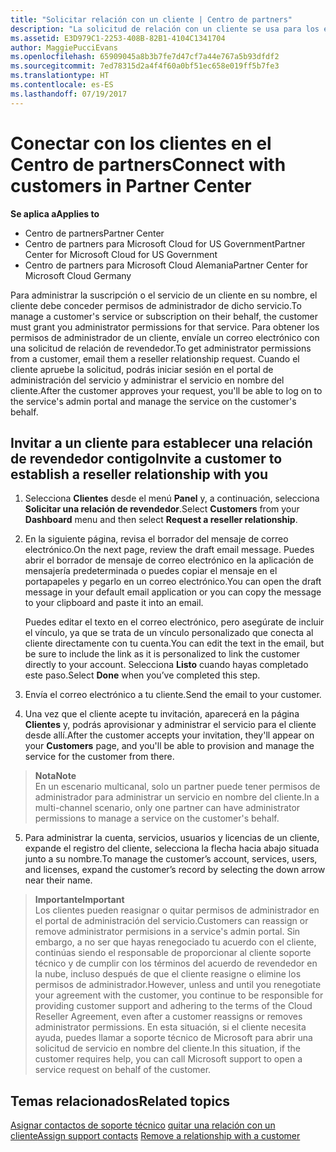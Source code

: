 ```yaml
---
title: "Solicitar relación con un cliente | Centro de partners"
description: "La solicitud de relación con un cliente se usa para los escenarios multipartner y multicanal. También es útil si un cliente quita tus privilegios de administrador delegado y necesitas restaurarlos para proporcionar aprovisionamiento o soporte técnico."
ms.assetid: E3D979C1-2253-408B-82B1-4104C1341704
author: MaggiePucciEvans
ms.openlocfilehash: 65909045a8b3b7fe7d47cf7a44e767a5b93dfdf2
ms.sourcegitcommit: 7ed78315d2a4f4f60a0bf51ec658e019ff5b7fe3
ms.translationtype: HT
ms.contentlocale: es-ES
ms.lasthandoff: 07/19/2017
---
```

# <a name="connect-with-customers-in-partner-center"></a><span data-ttu-id="8a666-104">Conectar con los clientes en el Centro de partners</span><span class="sxs-lookup"><span data-stu-id="8a666-104">Connect with customers in Partner Center</span></span>

**<span data-ttu-id="8a666-105">Se aplica a</span><span class="sxs-lookup"><span data-stu-id="8a666-105">Applies to</span></span>**

-  <span data-ttu-id="8a666-106">Centro de partners</span><span class="sxs-lookup"><span data-stu-id="8a666-106">Partner Center</span></span>
-  <span data-ttu-id="8a666-107">Centro de partners para Microsoft Cloud for US Government</span><span class="sxs-lookup"><span data-stu-id="8a666-107">Partner Center for Microsoft Cloud for US Government</span></span>
-  <span data-ttu-id="8a666-108">Centro de partners para Microsoft Cloud Alemania</span><span class="sxs-lookup"><span data-stu-id="8a666-108">Partner Center for Microsoft Cloud Germany</span></span>

<span data-ttu-id="8a666-109">Para administrar la suscripción o el servicio de un cliente en su nombre, el cliente debe conceder permisos de administrador de dicho servicio.</span><span class="sxs-lookup"><span data-stu-id="8a666-109">To manage a customer's service or subscription on their behalf, the customer must grant you administrator permissions for that service.</span></span> <span data-ttu-id="8a666-110">Para obtener los permisos de administrador de un cliente, envíale un correo electrónico con una solicitud de relación de revendedor.</span><span class="sxs-lookup"><span data-stu-id="8a666-110">To get administrator permissions from a customer, email them a reseller relationship request.</span></span> <span data-ttu-id="8a666-111">Cuando el cliente apruebe la solicitud, podrás iniciar sesión en el portal de administración del servicio y administrar el servicio en nombre del cliente.</span><span class="sxs-lookup"><span data-stu-id="8a666-111">After the customer approves your request, you'll be able to log on to the service's admin portal and manage the service on the customer's behalf.</span></span> 

## <a name="invite-a-customer-to-establish-a-reseller-relationship-with-you"></a><span data-ttu-id="8a666-112">Invitar a un cliente para establecer una relación de revendedor contigo</span><span class="sxs-lookup"><span data-stu-id="8a666-112">Invite a customer to establish a reseller relationship with you</span></span>

1.  <span data-ttu-id="8a666-113">Selecciona **Clientes** desde el menú **Panel** y, a continuación, selecciona **Solicitar una relación de revendedor**.</span><span class="sxs-lookup"><span data-stu-id="8a666-113">Select **Customers** from your **Dashboard** menu and then select **Request a reseller relationship**.</span></span>

2.  <span data-ttu-id="8a666-114">En la siguiente página, revisa el borrador del mensaje de correo electrónico.</span><span class="sxs-lookup"><span data-stu-id="8a666-114">On the next page, review the draft email message.</span></span> <span data-ttu-id="8a666-115">Puedes abrir el borrador de mensaje de correo electrónico en la aplicación de mensajería predeterminada o puedes copiar el mensaje en el portapapeles y pegarlo en un correo electrónico.</span><span class="sxs-lookup"><span data-stu-id="8a666-115">You can open the draft message in your default email application or you can copy the message to your clipboard and paste it into an email.</span></span> 

    <span data-ttu-id="8a666-116">Puedes editar el texto en el correo electrónico, pero asegúrate de incluir el vínculo, ya que se trata de un vínculo personalizado que conecta al cliente directamente con tu cuenta.</span><span class="sxs-lookup"><span data-stu-id="8a666-116">You can edit the text in the email, but be sure to include the link as it is personalized to link the customer directly to your account.</span></span> <span data-ttu-id="8a666-117">Selecciona **Listo** cuando hayas completado este paso.</span><span class="sxs-lookup"><span data-stu-id="8a666-117">Select **Done** when you’ve completed this step.</span></span>

3.  <span data-ttu-id="8a666-118">Envía el correo electrónico a tu cliente.</span><span class="sxs-lookup"><span data-stu-id="8a666-118">Send the email to your customer.</span></span>

4.  <span data-ttu-id="8a666-119">Una vez que el cliente acepte tu invitación, aparecerá en la página **Clientes** y, podrás aprovisionar y administrar el servicio para el cliente desde allí.</span><span class="sxs-lookup"><span data-stu-id="8a666-119">After the customer accepts your invitation, they'll appear on your **Customers** page, and you'll be able to provision and manage the service for the customer from there.</span></span>

 >**<span data-ttu-id="8a666-120">Nota</span><span class="sxs-lookup"><span data-stu-id="8a666-120">Note</span></span>**<br>
    <span data-ttu-id="8a666-121">En un escenario multicanal, solo un partner puede tener permisos de administrador para administrar un servicio en nombre del cliente.</span><span class="sxs-lookup"><span data-stu-id="8a666-121">In a multi-channel scenario, only one partner can have administrator permissions to manage a service on the customer's behalf.</span></span> 

5.  <span data-ttu-id="8a666-122">Para administrar la cuenta, servicios, usuarios y licencias de un cliente, expande el registro del cliente, selecciona la flecha hacia abajo situada junto a su nombre.</span><span class="sxs-lookup"><span data-stu-id="8a666-122">To manage the customer’s account, services, users, and licenses, expand the customer’s record by selecting the down arrow near their name.</span></span>


>**<span data-ttu-id="8a666-123">Importante</span><span class="sxs-lookup"><span data-stu-id="8a666-123">Important</span></span>**<br>
<span data-ttu-id="8a666-124">Los clientes pueden reasignar o quitar permisos de administrador en el portal de administración del servicio.</span><span class="sxs-lookup"><span data-stu-id="8a666-124">Customers can reassign or remove administrator permisions in a service's admin portal.</span></span> <span data-ttu-id="8a666-125">Sin embargo, a no ser que hayas renegociado tu acuerdo con el cliente, continúas siendo el responsable de proporcionar al cliente soporte técnico y de cumplir con los términos del acuerdo de revendedor en la nube, incluso después de que el cliente reasigne o elimine los permisos de administrador.</span><span class="sxs-lookup"><span data-stu-id="8a666-125">However, unless and until you renegotiate your agreement with the customer, you continue to be responsible for providing customer support and adhering to the terms of the Cloud Reseller Agreement, even after a customer reassigns or removes administrator permissions.</span></span> <span data-ttu-id="8a666-126">En esta situación, si el cliente necesita ayuda, puedes llamar a soporte técnico de Microsoft para abrir una solicitud de servicio en nombre del cliente.</span><span class="sxs-lookup"><span data-stu-id="8a666-126">In this situation, if the customer requires help, you can call Microsoft support to open a service request on behalf of the customer.</span></span>

## <a name="related-topics"></a><span data-ttu-id="8a666-127">Temas relacionados</span><span class="sxs-lookup"><span data-stu-id="8a666-127">Related topics</span></span>

<span data-ttu-id="8a666-128">[Asignar contactos de soporte técnico](assign-support-contacts.md)
[quitar una relación con un cliente](remove-a-relationship.md)</span><span class="sxs-lookup"><span data-stu-id="8a666-128">[Assign support contacts](assign-support-contacts.md)
[Remove a relationship with a customer](remove-a-relationship.md)</span></span>